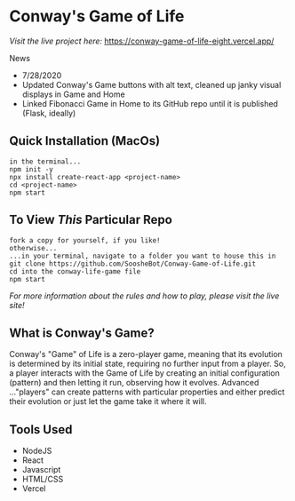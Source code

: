 # Conway's Game of Life

*Visit the live project here:* https://conway-game-of-life-eight.vercel.app/

News

- 7/28/2020
 - Updated Conway's Game buttons with alt text, cleaned up janky visual displays in Game and Home
 - Linked Fibonacci Game in Home to its GitHub repo until it is published (Flask, ideally)

## Quick Installation (MacOs)
```
in the terminal...
npm init -y
npx install create-react-app <project-name>
cd <project-name>
npm start
```

## To View *This* Particular Repo
```
fork a copy for yourself, if you like!
otherwise...
...in your terminal, navigate to a folder you want to house this in
git clone https://github.com/SoosheBot/Conway-Game-of-Life.git
cd into the conway-life-game file
npm start
```
*For more information about the rules and how to play, please visit the live site!* 

## What is Conway's Game?
Conway's "Game" of Life is a zero-player game, meaning that its evolution is determined by its initial state, requiring no further input from a player. So, a player interacts with the Game of Life by creating an initial configuration (pattern) and then letting it run, observing how it evolves. Advanced ..."players" can create patterns with particular properties and either predict their evolution or just let the game take it where it will.


## Tools Used
* NodeJS
* React
* Javascript
* HTML/CSS
* Vercel
